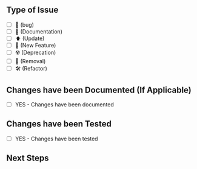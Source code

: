 <!-- 
SUMMARY OF THE CHANGES BEING MADE 
Be sure to include any referenced issues and discussions.
-->

## Type of Issue

- [ ] :bug: (bug)
- [ ] :book: (Documentation)
- [ ] :arrow_up: (Update)
- [ ] :dizzy: (New Feature)
- [ ] :radioactive: (Deprecation)
- [ ] :no_entry_sign: (Removal)
- [ ] :hammer_and_wrench: (Refactor)
  
## Changes have been Documented (If Applicable)

- [ ] YES - Changes have been documented

## Changes have been Tested

- [ ] YES - Changes have been tested

## Next Steps

<!--ANY FURTHER STEPS TO BE TAKEN-->
